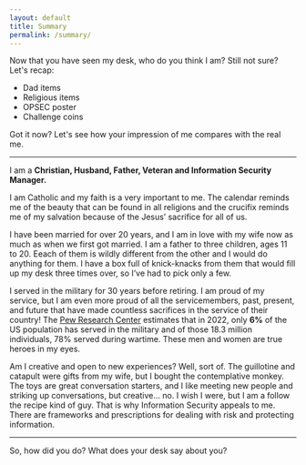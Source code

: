 ```yaml
---
layout: default
title: Summary
permalink: /summary/
---
```


Now that you have seen my desk, who do you think I am?  Still not sure?  Let's recap:

* Dad items
* Religious items
* OPSEC poster
* Challenge coins

Got it now?  Let's see how your impression of me compares with the real me.

* * * *

I am a **Christian, Husband, Father, Veteran and Information Security Manager.**

I am Catholic and my faith is a very important to me.  The calendar reminds me of the beauty that can be found in all religions and the crucifix reminds me of my salvation because of the Jesus’ sacrifice for all of us. 

I have been married for over 20 years, and I am in love with my wife now as much as when we first got married.  I am a father to three children, ages 11 to 20.  Eeach of them is wildly different from the other and I would do anything for them.  I have a box full of knick-knacks from them that would fill up my desk three times over, so I’ve had to pick only a few.

I served in the military for 30 years before retiring.  I am proud of my service, but I am even more proud of all the servicemembers, past, present, and future that have made countless sacrifices in the service of their country!  The [Pew Research Center]( https://www.pewresearch.org/short-reads/2023/11/08/the-changing-face-of-americas-veteran-population/) estimates that in 2022, only **6%** of the US population has served in the military and of those 18.3 million individuals, 78% served during wartime.  These men and women are true heroes in my eyes.

Am I creative and open to new experiences?  Well, sort of.  The guillotine and catapult were gifts from my wife, but I bought the contemplative monkey.  The toys are great conversation starters, and I like meeting new people and striking up conversations, but creative… no.  I wish I were, but I am a follow the recipe kind of guy.  That is why Information Security appeals to me.  There are frameworks and prescriptions for dealing with risk and protecting information.

* * * *

So, how did you do?  What does your desk say about you?
